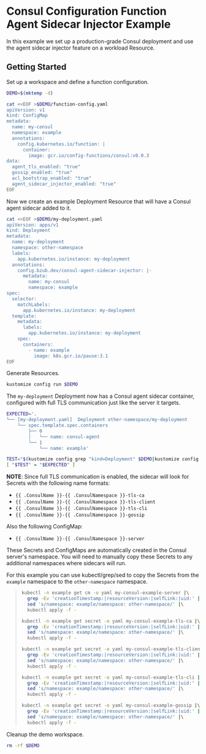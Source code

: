 # Consul Configuration Function Agent Sidecar Injector Example

In this example we set up a production-grade Consul deployment and use the
agent sidecar injector feature on a workload Resource.

## Getting Started

Set up a workspace and define a function configuration.
<!-- @createFunctionConfig @test -->
```sh
DEMO=$(mktemp -d)

cat <<EOF >$DEMO/function-config.yaml
apiVersion: v1
kind: ConfigMap
metadata:
  name: my-consul
  namespace: example
  annotations:
    config.kubernetes.io/function: |
      container:
        image: gcr.io/config-functions/consul:v0.0.3
data:
  agent_tls_enabled: "true"
  gossip_enabled: "true"
  acl_bootstrap_enabled: "true"
  agent_sidecar_injector_enabled: "true"
EOF
```

Now we create an example Deployment Resource that will have a Consul agent
sidecar added to it.

<!-- @createDeploymentForSidecar @test -->
```sh
cat <<EOF >$DEMO/my-deployment.yaml
apiVersion: apps/v1
kind: Deployment
metadata:
  name: my-deployment
  namespace: other-namespace
  labels:
    app.kubernetes.io/instance: my-deployment
  annotations:
    config.bzub.dev/consul-agent-sidecar-injector: |-
      metadata:
        name: my-consul
        namespace: example
spec:
  selector:
    matchLabels:
      app.kubernetes.io/instance: my-deployment
  template:
    metadata:
      labels:
        app.kubernetes.io/instance: my-deployment
    spec:
      containers:
        - name: example
          image: k8s.gcr.io/pause:3.1
EOF
```

Generate Resources.
<!-- @generateInitialResources @test -->
```sh
kustomize config run $DEMO
```

The `my-deployment` Deployment now has a Consul agent sidecar container,
configured with full TLS communication just like the server it targets.
<!-- @verifyDeployment @test -->
```sh
EXPECTED='.
└── [my-deployment.yaml]  Deployment other-namespace/my-deployment
    └── spec.template.spec.containers
        ├── 0
        │   └── name: consul-agent
        └── 1
            └── name: example'

TEST="$(kustomize config grep "kind=Deployment" $DEMO|kustomize config tree --name)"
[ "$TEST" = "$EXPECTED" ]
```

**NOTE**: Since full TLS communication is enabled, the sidecar will look for
Secrets with the following name formats:
- `{{ .ConsulName }}-{{ .ConsulNamespace }}-tls-ca`
- `{{ .ConsulName }}-{{ .ConsulNamespace }}-tls-client`
- `{{ .ConsulName }}-{{ .ConsulNamespace }}-tls-cli`
- `{{ .ConsulName }}-{{ .ConsulNamespace }}-gossip`

Also the following ConfigMap:
- `{{ .ConsulName }}-{{ .ConsulNamespace }}-server`

These Secrets and ConfigMaps are automatically created in the Consul server's
namespace.  You will need to manually copy these Secrets to any additional
namespaces where sidecars will run.

For this example you can use kubectl/grep/sed to copy the Secrets from the
`example` namespace to the `other-namespace` namespace.

> ```sh
> kubectl -n example get cm -o yaml my-consul-example-server |\
>   grep -Ev 'creationTimestamp:|resourceVersion:|selfLink:|uid:' |\
>   sed 's/namespace: example/namespace: other-namespace/' |\
>   kubectl apply -f -
> 
> kubectl -n example get secret -o yaml my-consul-example-tls-ca |\
>   grep -Ev 'creationTimestamp:|resourceVersion:|selfLink:|uid:' |\
>   sed 's/namespace: example/namespace: other-namespace/' |\
>   kubectl apply -f -
> 
> kubectl -n example get secret -o yaml my-consul-example-tls-client |\
>   grep -Ev 'creationTimestamp:|resourceVersion:|selfLink:|uid:' |\
>   sed 's/namespace: example/namespace: other-namespace/' |\
>   kubectl apply -f -
> 
> kubectl -n example get secret -o yaml my-consul-example-tls-cli |\
>   grep -Ev 'creationTimestamp:|resourceVersion:|selfLink:|uid:' |\
>   sed 's/namespace: example/namespace: other-namespace/' |\
>   kubectl apply -f -
> 
> kubectl -n example get secret -o yaml my-consul-example-gossip |\
>   grep -Ev 'creationTimestamp:|resourceVersion:|selfLink:|uid:' |\
>   sed 's/namespace: example/namespace: other-namespace/' |\
>   kubectl apply -f -
> ```

Cleanup the demo workspace.
<!-- @cleanupWorkspace @test -->
```sh
rm -rf $DEMO
```
